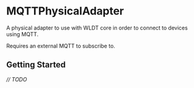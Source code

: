 # MQTTPhysicalAdapter

A physical adapter to use with WLDT core in order to connect to devices using MQTT.

Requires an external MQTT to subscribe to.


## Getting Started

_// TODO_